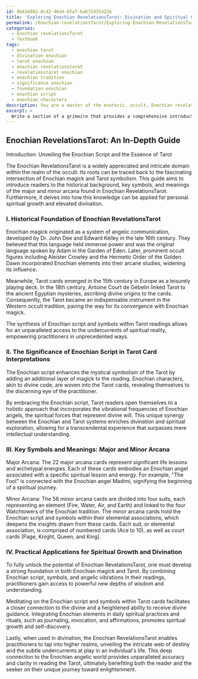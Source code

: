 ```yaml
---
id: 0b63d882-8c42-46d4-bfa7-ba672435422b
title: 'Exploring Enochian RevelationsTarot: Divination and Spiritual Growth'
permalink: /Enochian-revelationsTarot/Exploring-Enochian-RevelationsTarot-Divination-and-Spiritual-Growth/
categories:
  - Enochian revelationsTarot
  - Textbook
tags:
  - enochian tarot
  - divination enochian
  - tarot enochian
  - enochian revelationstarot
  - revelationstarot enochian
  - enochian tradition
  - significance enochian
  - foundation enochian
  - enochian script
  - enochian characters
description: You are a master of the esoteric, occult, Enochian revelationsTarot and education, you have written many textbooks on the subject in ways that provide students with rich and deep understanding of the subject. You are being asked to write textbook-like sections on a topic and you do it with full context, explainability, and reliability in accuracy to the true facts of the topic at hand, in a textbook style that a student would easily be able to learn from, in a rich, engaging, and contextual way. Always include relevant context (such as formulas and history), related concepts, and in a way that someone can gain deep insights from.
excerpt: > 
  Write a section of a grimoire that provides a comprehensive introduction to the domain of Enochian revelationsTarot. Include its historical background, the significance of Enochian script in tarot card interpretations, key symbols and meanings of the major and minor arcana, and how students can apply this knowledge in divination and spiritual growth. Please ensure that the text is informationally dense and suitable for occult enthusiasts seeking in-depth understanding of Enochian revelationsTarot.
---
```


## Enochian RevelationsTarot: An In-Depth Guide

Introduction: Unveiling the Enochian Script and the Essence of Tarot

The Enochian RevelationsTarot is a widely appreciated and intricate domain within the realm of the occult. Its roots can be traced back to the fascinating intersection of Enochian magick and Tarot symbolism. This guide aims to introduce readers to the historical background, key symbols, and meanings of the major and minor arcana found in Enochian RevelationsTarot. Furthermore, it delves into how this knowledge can be applied for personal spiritual growth and elevated divination.

### I. Historical Foundation of Enochian RevelationsTarot

Enochian magick originated as a system of angelic communication, developed by Dr. John Dee and Edward Kelley in the late 16th century. They believed that this language held immense power and was the original language spoken by Adam in the Garden of Eden. Later, prominent occult figures including Aleister Crowley and the Hermetic Order of the Golden Dawn incorporated Enochian elements into their arcane studies, widening its influence.

Meanwhile, Tarot cards emerged in the 15th century in Europe as a leisurely playing deck. In the 18th century, Antoine Court de Gébelin linked Tarot to the ancient Egyptian mysteries, ascribing divine origins to the cards. Consequently, the Tarot became an indispensable instrument in the Western occult tradition, paving the way for its convergence with Enochian magick.

The synthesis of Enochian script and symbols within Tarot readings allows for an unparalleled access to the undercurrents of spiritual reality, empowering practitioners in unprecedented ways.

### II. The Significance of Enochian Script in Tarot Card Interpretations

The Enochian script enhances the mystical symbolism of the Tarot by adding an additional layer of magick to the reading. Enochian characters, akin to divine code, are woven into the Tarot cards, revealing themselves to the discerning eye of the practitioner.

By embracing the Enochian script, Tarot readers open themselves to a holistic approach that incorporates the vibrational frequencies of Enochian angels, the spiritual forces that represent divine will. This unique synergy between the Enochian and Tarot systems enriches divination and spiritual exploration, allowing for a transcendental experience that surpasses mere intellectual understanding.

### III. ****Key Symbols and Meanings****: Major and Minor Arcana

Major Arcana: The 22 major arcana cards represent significant life lessons and archetypal energies. Each of these cards embodies an Enochian angel associated with a specific spiritual lesson and energy. For example, "The Fool" is connected with the Enochian angel Madimi, signifying the beginning of a spiritual journey.

Minor Arcana: The 56 minor arcana cards are divided into four suits, each representing an element (Fire, Water, Air, and Earth) and linked to the four Watchtowers of the Enochian tradition. The minor arcana cards hold the Enochian script and symbols within their elemental associations, which deepens the insights drawn from these cards. Each suit, or elemental association, is comprised of numbered cards (Ace to 10), as well as court cards (Page, Knight, Queen, and King).

### IV. Practical Applications for Spiritual Growth and Divination

To fully unlock the potential of Enochian RevelationsTarot, one must develop a strong foundation in both Enochian magick and Tarot. By combining Enochian script, symbols, and angelic vibrations in their readings, practitioners gain access to powerful new depths of wisdom and understanding.

Meditating on the Enochian script and symbols within Tarot cards facilitates a closer connection to the divine and a heightened ability to receive divine guidance. Integrating Enochian elements in daily spiritual practices and rituals, such as journaling, invocation, and affirmations, promotes spiritual growth and self-discovery.

Lastly, when used in divination, the Enochian RevelationsTarot enables practitioners to tap into higher realms, unveiling the intricate web of destiny and the subtle undercurrents at play in an individual's life. This deep connection to the Enochian angelic world provides unparalleled accuracy and clarity in reading the Tarot, ultimately benefiting both the reader and the seeker on their unique journey toward enlightenment.

